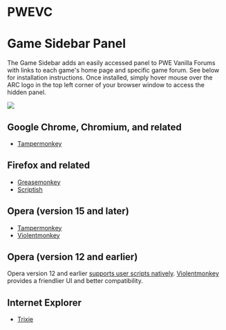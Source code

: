# PWEVC
<h1>Game Sidebar Panel</h1>

The Game Sidebar adds an easily accessed panel to PWE Vanilla Forums with links to each game's home page and specific game forum. See below for installation instructions. Once installed, simply hover mouse over the ARC logo in the top left corner of your browser window to access the hidden panel.

<img src="https://rawgit.com/Eiledon/PWEVC/master/pwevc_gamepanel.jpg">


<h2><a id="user-content-google-chrome-chromium-and-related" class="anchor" href="#google-chrome-chromium-and-related" aria-hidden="true"><span class="octicon octicon-link"></span></a>Google Chrome, Chromium, and related</h2>
<ul>
    <li><a href="https://chrome.google.com/webstore/detail/tampermonkey/dhdgffkkebhmkfjojejmpbldmpobfkfo">Tampermonkey</a></li>
</ul>

<h2><a id="user-content-firefox-and-related" class="anchor" href="#firefox-and-related" aria-hidden="true"><span class="octicon octicon-link"></span></a>Firefox and related</h2>
<ul>
    <li><a href="https://addons.mozilla.org/firefox/addon/greasemonkey/">Greasemonkey</a></li>
    <li><a href="https://addons.mozilla.org/firefox/addon/scriptish/">Scriptish</a></li>
</ul>

<h2><a id="user-content-opera-version-15-and-later" class="anchor" href="#opera-version-15-and-later" aria-hidden="true"><span class="octicon octicon-link"></span></a>Opera (version 15 and later)</h2>
<ul>
    <li><a href="https://addons.opera.com/extensions/details/tampermonkey-beta/">Tampermonkey</a></li>
    <li><a href="https://addons.opera.com/extensions/details/violent-monkey/">Violentmonkey</a></li>
</ul>

<h2><a id="user-content-opera-version-12-and-earlier" class="anchor" href="#opera-version-12-and-earlier" aria-hidden="true"><span class="octicon octicon-link"></span></a>Opera (version 12 and earlier)</h2>
<p>Opera version 12 and earlier <a href="http://www.opera.com/docs/userjs/using/#writingscripts">supports user scripts natively</a>. <a href="https://addons.opera.com/extensions/details/violent-monkey/">Violentmonkey</a> provides a friendlier UI and better compatibility.</p>

<h2><a id="user-content-internet-explorer" class="anchor" href="#internet-explorer" aria-hidden="true"><span class="octicon octicon-link"></span></a>Internet Explorer</h2>

<ul>
    <li><a href="http://sourceforge.net/projects/trixiewpf45/">Trixie</a></li>
</ul>
